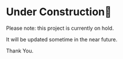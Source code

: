 # Under Construction:construction:

Please note: this project is currently on hold.  

It will be updated sometime in the near future.

Thank You.
